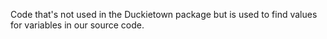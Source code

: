 Code that's not used in the Duckietown package but is used to find values for variables in our source code.
